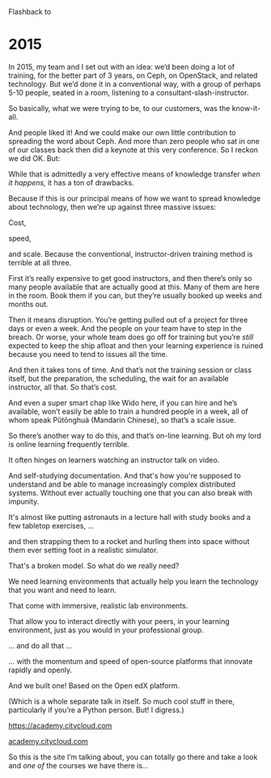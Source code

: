 Flashback to
# 2015 

<!-- Note --> 

In 2015, my team and I set out with an idea: we’d been doing a lot of
training, for the better part of 3 years, on Ceph, on OpenStack, and
related technology. But we’d done it in a conventional way, with a
group of perhaps 5-10 people, seated in a room, listening to a
consultant-slash-instructor. 

So basically, what we were trying to be, to our customers, was the
know-it-all.


<!-- .slide: data-background-image="images/smart_skilled_worker.svg" data-background-size="contain" -->

<!-- Note --> 
And people liked it! And we could make our own little contribution to
spreading the word about Ceph. And more than zero people who sat in
one of our classes back then did a keynote at this very conference. So
I reckon we did OK. But:

While that is admittedly a very effective means of knowledge transfer
*when it happens,* it has a ton of drawbacks.

Because if this is our principal means of how we want to spread
knowledge about technology, then we’re up against three massive
issues:


<!-- .slide: data-background-image="images/cost.svg" data-background-size="contain" data-timing="5" -->

<!-- Note --> 
Cost, 


<!-- .slide: data-background-image="images/speed.svg" data-background-size="contain" data-timing="5" -->

<!-- Note --> 
speed, 


<!-- .slide: data-background-image="images/scale.svg" data-background-size="contain" data-timing="5" -->

<!-- Note --> 
and scale. Because the conventional, instructor-driven training method is
terrible at all three.


<!-- .slide: data-background-image="images/costspeedscale.svg" data-background-size="contain" data-timing="60"-->

<!-- Note --> 
First it’s really expensive to get good instructors, and then there’s
only so many people available that are actually good at this. Many of
them are here in the room. Book them if you can, but they’re usually
booked up weeks and months out.

Then it means disruption. You’re getting pulled out of a project for
three days or even a week. And the people on your team have to step in
the breach. Or worse, your whole team does go off for training but
you’re *still* expected to keep the ship afloat and then your learning
experience is ruined because you need to tend to issues all the time.

And then it takes tons of time. And that’s not the training session or
class itself, but the preparation, the scheduling, the wait for an
available instructor, all that. So that’s cost.

And even a super smart chap like Wido here, if you can hire and he’s
available, won’t easily be able to train a hundred people in a week,
all of whom speak Pŭtōnghuà (Mandarin Chinese), so that’s a scale
issue.

So there’s another way to do this, and that’s on-line learning. But oh
my lord is online learning frequently terrible.


<!-- .slide: data-background-image="images/video_based.svg" data-background-size="contain" -->

<!-- Note --> 

It often hinges on learners watching an instructor talk on video.


<!-- .slide: data-background-image="images/learning.svg" data-background-size="contain" -->
<!-- Note -->
And self-studying documentation. And that's how you're supposed
to understand and be able to manage increasingly complex distributed
systems. Without ever actually touching one that you can also break with
impunity.


<!-- .slide: data-background-image="images/astronaut_training.svg" data-background-size="contain" -->

<!-- Note --> 
It's almost like putting astronauts in a lecture hall with study
books and a few tabletop exercises, ...


<!-- .slide: data-background-image="images/astronaut_strapped.svg" data-background-size="contain" -->

<!-- Note --> 
and then strapping them to a rocket and hurling them into space
without them ever setting foot in a realistic simulator.

That's a broken model. So what do we really need?


<!-- .slide: data-background-image="images/help.svg" data-background-size="contain" -->
<!-- Note --> 
We need learning environments that actually help you learn the technology
that you want and need to learn.


<!-- .slide: data-background-image="images/immersive.svg" data-background-size="contain" -->
<!-- Note --> 
That come with immersive, realistic lab environments.


<!-- .slide: data-background-image="images/interact_with_peers.svg" data-background-size="contain" -->
<!-- Note --> 
That allow you to interact directly with your peers, in your
learning environment, just as you would in your professional group.


<!-- .slide: data-background-image="images/system.svg" data-background-size="contain" -->
<!-- Note --> 
... and do all that ...


<!-- .slide: data-background-image="images/open_source.svg" data-background-size="contain" -->
<!-- Note --> 
... with the momentum and speed of open-source platforms that innovate
rapidly and openly.


<!-- .slide: data-background-image="images/openedx-logo.svg" data-background-size="contain" -->
<!-- Note --> 
And we built one! Based on the Open edX platform. 

(Which is a whole separate talk in itself. So much cool stuff in
there, particularly if you’re a Python person. But! I digress.)


<https://academy.citycloud.com> <!-- .element: class="qrcode" -->

[academy.citycloud.com](https://academy.citycloud.com)

<!-- Note --> 
So this is the site I’m talking about, you can totally go there and
take a look and *one of* the courses we have there is...
